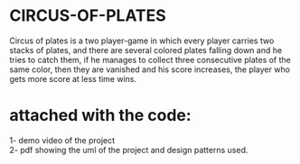 # CIRCUS-OF-PLATES
Circus of plates is a two player-game in which every player carries two stacks of plates, and there are
several colored plates falling down and he tries to catch them, if he manages to collect three consecutive
plates of the same color, then they are vanished and his score increases, the player who gets more score
at less time wins.
# attached with the code:
1- demo video of the project\
2- pdf showing the uml of the project and design patterns used.
